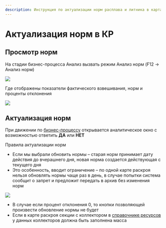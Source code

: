 ```yaml
---
description: Инструкция по актуализации норм расплава и литника в картах раскроя
---
```


# Актуализация норм в КР

## Просмотр норм

На стадии бизнес-процесса Анализ вызвать режим Анализ норм (F12 -> Анализ норм)

![](<../../../../../.gitbook/assets/image (713).png>)

Где отображены показатели фактического взвешивания, норм и проценты отклонения

![](<../../../../../.gitbook/assets/image (972).png>)

## Актуализация норм

При движении по [бизнес-процессу](../../vzveshivanie-zagotovok-bp.md) открывается аналитическое окно с возможностью ответить **ДА** или **НЕТ**

Правила актуализации норм

* Если мы выбрали обновить нормы – старая норм принимает дату действия до вчерашнего дня, новая норма создается действующая с текущего дня
* Это особенность, вводит ограничение – по одной карте раскроя нельзя обновлять нормы чаще раз в день, в случае попытки система сообщит о запрет и предложит передать в архив без изменения норм

![](<../../../../../.gitbook/assets/image (777).png>)

* В случае если процент отклонения 0, то кнопки позволяющей произвести обновление нормы не будет
* Если в карте раскроя секции с коллектором в [справочнике ресурсов](../../../../../upravlenie-mdm/klassifikator-resursov/opisanie-funkcii/prosmotr-klassifikatora-resursov.md) у данных коллекторов должна быть заполнена масса
